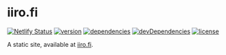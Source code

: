 # iiro.fi

[![Netlify Status](https://api.netlify.com/api/v1/badges/850dc397-96d9-46bb-953a-ac91d5db6734/deploy-status)](https://app.netlify.com/sites/iiro/deploys)
[![version](https://img.shields.io/github/tag/iiroj/iiro.fi.svg)](https://github.com/iiroj/iiro.fi/releases)
[![dependencies](https://img.shields.io/david/iiroj/iiro.fi.svg)](https://github.com/iiroj/iiro.fi/blob/master/package.json)
[![devDependencies](https://img.shields.io/david/dev/iiroj/iiro.fi.svg)](https://github.com/iiroj/iiro.fi/blob/master/package.json)
[![license](https://img.shields.io/github/license/iiroj/iiro.fi.svg)](https://github.com/iiroj/iiro.fi/blob/master/LICENSE)

A static site, available at [iiro.fi](https://iiro.fi).
